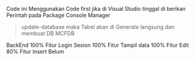Code ini Menggunakan Code first
jika di Visual Studio tinggal di berikan Perintah pada Package Console Manager
>update-database
maka Tabel akan di Generate langsung dan membuat DB MCFDB

BackEnd 100%
Fitur Login Sesion 100%
Fitur Tampil data 100%
Fitur Edit 80%
Fitur Insert Belum
